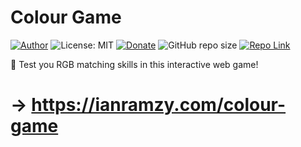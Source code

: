 # Colour Game
[![Author](https://img.shields.io/badge/Author-ianramzy-brightgreen.svg)](https://ianramzy.com)
![License: MIT](https://img.shields.io/badge/License-MIT-yellow.svg) 
[![Donate](https://img.shields.io/badge/Donate-PayPal-brightgreen.svg)](https://paypal.me/ianramzy)
![GitHub repo size](https://img.shields.io/github/repo-size/ianramzy/colour-game.svg)
[![Repo Link](https://img.shields.io/badge/Repo-Link-black.svg)](https://github.com/ianramzy/colour-game)

🎯 Test you RGB matching skills in this interactive web game!
# → https://ianramzy.com/colour-game
